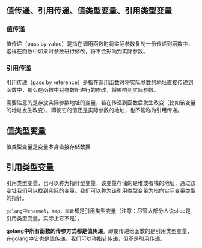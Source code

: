 ## 值传递、引用传递、值类型变量、引用类型变量

### 值传递

值传递（pass by value）是指在调用函数时将实际参数复制一份传递到函数中，这样在函数中如果对参数进行修改，将不会影响到实际参数。 

### 引用传递

引用传递（pass by reference）是指在调用函数时将实际参数的地址直接传递到函数中，那么在函数中对参数所进行的修改，将影响到实际参数。

需要注意的是存放实际参数地址的变量，若在传递到函数后发生改变（比如该变量的地址发生改变），即使它的值还是实际参数的地址，也不能称为引用传递。

## 值类型变量

值类型变量是变量本身直接存储数据

## 引用类型变量

引用类型变量，也可以称为指针型变量，该变量存储的是堆或者栈的地址，通过该变址我们可以找到实际的变量。我们可以称为该引用类型变量为指向实际变量类型的指针。

`golang`中`channel`，`map`，`函数`都是引用类型变量（注意：尽管大部分人说slice是引用类型变量，实际上它不是）。

**golang中所有函数的传参方式都是值传递**。即使传递给函数的是引用类型变量，在golang中它也是值传递，我们可以称指针传递，但不是引用传递。

